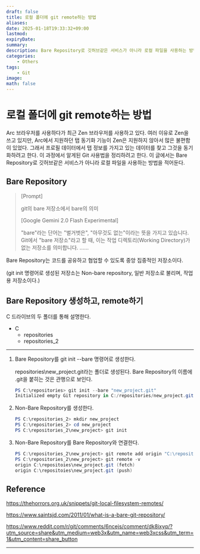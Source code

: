 ```yaml
---
draft: false
title: 로컬 폴더에 git remote하는 방법
aliases:
date: 2025-01-18T19:33:32+09:00
lastmod: 
expiryDate:
summary:
description: Bare Repository로 깃허브같은 서비스가 아니라 로컬 파일을 사용하는 방법
categories:
    - Others
tags:
    - Git
image:
math: false
---
```


# 로컬 폴더에 git remote하는 방법

Arc 브라우저를 사용하다가 최근 Zen 브라우저를 사용하고 있다. 여러 이유로 Zen을 쓰고 있지만, Arc에서 지원하던 탭 동기화 기능이 Zen은 지원하지 않아서 많은 불편함이 있었다. 그래서 프로필 데이터에서 탭 정보를 가지고 있는 데이터를 찾고 그것을 동기화하려고 한다. 이 과정에서 알게된 Git 사용법을 정리하려고 한다. 이 글에서는 Bare Repository로 깃허브같은 서비스가 아니라 로컬 파일을 사용하는 방법을 적어둔다.

## Bare Repository

> [Prompt]
>
> git의 bare 저장소에서 bare의 의미
>
> [Google Gemini 2.0 Flash Experimental]
>
> "bare"라는 단어는 "벌거벗은", "아무것도 없는"이라는 뜻을 가지고 있습니다. Git에서 "bare 저장소"라고 할 때, 이는 작업 디렉토리(Working Directory)가 없는 저장소를 의미합니다. ……

Bare Repository는 코드를 공유하고 협업할 수 있도록 중앙 집중적인 저장소이다.

(git init 명령어로 생성된 저장소는 Non-bare repository, 일반 저장소로 불리며, 작업용 저장소이다.)

## Bare Repository 생성하고, remote하기

C 드라이브의 두 폴더를 통해 설명한다.

-   C
    -   repositories
    -   repositories_2

---

1. Bare Repository를 git init --bare 명령어로 생성한다.

    repositories\new_project.git라는 폴더로 생성된다. Bare Repository의 이름에 .git을 붙히는 것은 관행으로 보인다.

    ```PowerShell
    PS C:\repositories> git init --bare "new_project.git"
    Initialized empty Git repository in C:/repositories/new_project.git/
    ```

2. Non-Bare Repository를 생성한다.

    ```PowerShell
    PS C:\repositories_2> mkdir new_project
    PS C:\repositories_2> cd new_project
    PS C:\repositories_2\new_project> git init
    ```

3. Non-Bare Repository를 Bare Repository와 연결한다.

    ```PowerShell
    PS C:\repositories_2\new_project> git remote add origin "C:\repositoies\new_project.git"
    PS C:\repositories_2\new_project> git remote -v
    origin C:\repositoies\new_project.git (fetch)
    origin C:\repositoies\new_project.git (push)
    ```

## Reference

https://thehorrors.org.uk/snippets/git-local-filesystem-remotes/

https://www.saintsjd.com/2011/01/what-is-a-bare-git-repository/

https://www.reddit.com/r/git/comments/6ncejs/comment/dk8ixyq/?utm_source=share&utm_medium=web3x&utm_name=web3xcss&utm_term=1&utm_content=share_button

---